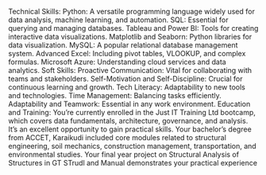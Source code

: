 Technical Skills:
Python: A versatile programming language widely used for data analysis, machine learning, and automation.
SQL: Essential for querying and managing databases.
Tableau and Power BI: Tools for creating interactive data visualizations.
Matplotlib and Seaborn: Python libraries for data visualization.
MySQL: A popular relational database management system.
Advanced Excel: Including pivot tables, VLOOKUP, and complex formulas.
Microsoft Azure: Understanding cloud services and data analytics.
Soft Skills:
Proactive Communication: Vital for collaborating with teams and stakeholders.
Self-Motivation and Self-Discipline: Crucial for continuous learning and growth.
Tech Literacy: Adaptability to new tools and technologies.
Time Management: Balancing tasks efficiently.
Adaptability and Teamwork: Essential in any work environment.
Education and Training:
You’re currently enrolled in the Just IT Training Ltd bootcamp, which covers data fundamentals, architecture, governance, and analysis. It’s an excellent opportunity to gain practical skills.
Your bachelor’s degree from ACCET, Karaikudi included core modules related to structural engineering, soil mechanics, construction management, transportation, and environmental studies.
Your final year project on Structural Analysis of Structures in GT STrudl and Manual demonstrates your practical experience
